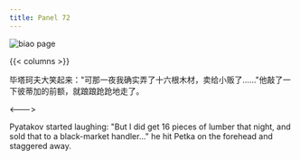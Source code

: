```yaml
---
title: Panel 72
---
```


 ![biao page](./../../../images/biao/seifert0726_biao_0066_072.jpg)

{{< columns >}}



毕塔珂夫大笑起来："可那一夜我确实弄了十六根木材，卖给小贩了......"他敲了一下彼蒂加的前额，就踉踉跄跄地走了。

<--->


Pyatakov started laughing: "But I did get 16 pieces of lumber that night, and sold that to a black-market handler..." he hit Petka on the forehead and staggered away.